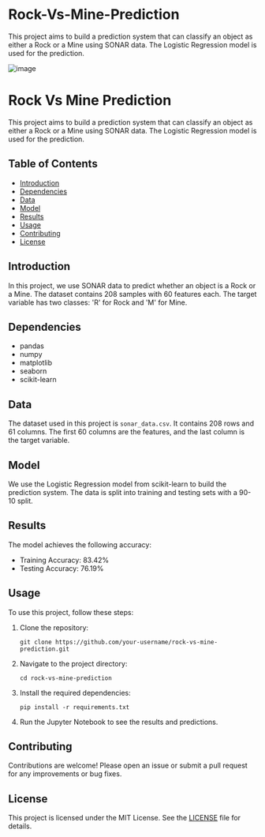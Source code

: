 # Rock-Vs-Mine-Prediction
This project aims to build a prediction system that can classify an object as either a Rock or a Mine using SONAR data. The Logistic Regression model is used for the prediction.

![image](https://github.com/user-attachments/assets/f09bc67b-cae8-4987-a183-c29c148b008a)

# Rock Vs Mine Prediction

This project aims to build a prediction system that can classify an object as either a Rock or a Mine using SONAR data. The Logistic Regression model is used for the prediction.

## Table of Contents
- [Introduction](#introduction)
- [Dependencies](#dependencies)
- [Data](#data)
- [Model](#model)
- [Results](#results)
- [Usage](#usage)
- [Contributing](#contributing)
- [License](#license)

## Introduction
In this project, we use SONAR data to predict whether an object is a Rock or a Mine. The dataset contains 208 samples with 60 features each. The target variable has two classes: 'R' for Rock and 'M' for Mine.

## Dependencies
- pandas
- numpy
- matplotlib
- seaborn
- scikit-learn

## Data
The dataset used in this project is `sonar_data.csv`. It contains 208 rows and 61 columns. The first 60 columns are the features, and the last column is the target variable.

## Model
We use the Logistic Regression model from scikit-learn to build the prediction system. The data is split into training and testing sets with a 90-10 split.

## Results
The model achieves the following accuracy:
- Training Accuracy: 83.42%
- Testing Accuracy: 76.19%

## Usage
To use this project, follow these steps:

1. Clone the repository:
    ```
    git clone https://github.com/your-username/rock-vs-mine-prediction.git
    ```
2. Navigate to the project directory:
    ```
    cd rock-vs-mine-prediction
    ```
3. Install the required dependencies:
    ```
    pip install -r requirements.txt
    ```
4. Run the Jupyter Notebook to see the results and predictions.

## Contributing
Contributions are welcome! Please open an issue or submit a pull request for any improvements or bug fixes.

## License
This project is licensed under the MIT License. See the [LICENSE](LICENSE) file for details.
